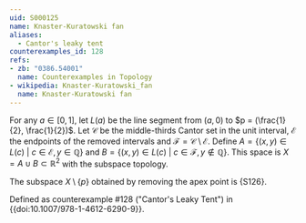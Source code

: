 ```yaml
---
uid: S000125
name: Knaster-Kuratowski fan
aliases:
  - Cantor's leaky tent
counterexamples_id: 128
refs:
- zb: "0386.54001"
  name: Counterexamples in Topology
- wikipedia: Knaster-Kuratowski_fan
  name: Knaster-Kuratowski fan
---
```

For any $a \in [0,1]$, let $L(a)$ be the line segment from $(a,0)$ to $p = (\frac{1}{2}, \frac{1}{2})$. Let $\mathcal{C}$ be the middle-thirds Cantor set in the unit interval, $\mathcal{E}$ the endpoints of the removed intervals and $\mathcal{F} = \mathcal{C} \setminus \mathcal{E}$. Define $A = \{(x,y) \in L(c)\ |\ c \in \mathcal{E}, y \in \mathbb{Q}\}$ and $B = \{(x,y) \in L(c)\ |\ c \in \mathcal{F}, y \not\in \mathbb{Q}\}$. This space is $X = A \cup B \subset \mathbb{R}^2$ with the subspace topology.

The subspace $X\setminus\{p\}$ obtained by removing the apex point is {S126}.

Defined as counterexample #128 ("Cantor's Leaky Tent")
in {{doi:10.1007/978-1-4612-6290-9}}.

<!-- ![](http://i.imgur.com/P36Jx0z.png?1) -->
